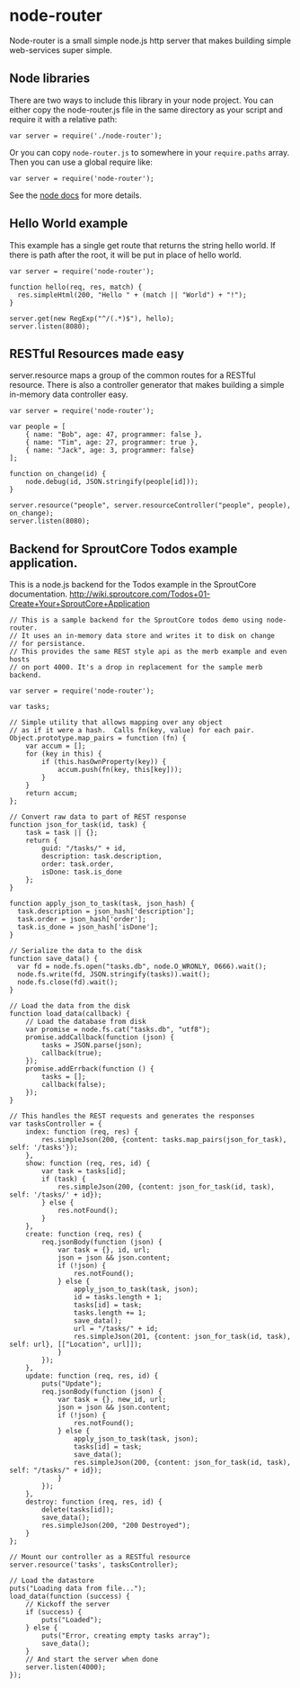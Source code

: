 # node-router

Node-router is a small simple node.js http server that makes building simple web-services super simple.

## Node libraries

There are two ways to include this library in your node project.  You can either copy the node-router.js file in 
the same directory as your script and require it with a relative path:

    var server = require('./node-router');
  
Or you can copy `node-router.js` to somewhere in your `require.paths` array. Then you can use a global require
like:

    var server = require('node-router');
    
See the [node docs][] for more details.

[node docs]: http://nodejs.org/api.html#_modules

## Hello World example

This example has a single get route that returns the string hello world.  If there is path after
the root, it will be put in place of hello world.

    var server = require('node-router');

    function hello(req, res, match) {
      res.simpleHtml(200, "Hello " + (match || "World") + "!");
    }

    server.get(new RegExp("^/(.*)$"), hello);
    server.listen(8080);

## RESTful Resources made easy

server.resource maps a group of the common routes for a RESTful resource.  There is also a 
controller generator that makes building a simple in-memory data controller easy.

    var server = require('node-router');

    var people = [
    	{ name: "Bob", age: 47, programmer: false },
    	{ name: "Tim", age: 27, programmer: true },
    	{ name: "Jack", age: 3, programmer: false}
    ];

    function on_change(id) {
    	node.debug(id, JSON.stringify(people[id]));
    }

    server.resource("people", server.resourceController("people", people), on_change);
    server.listen(8080);

## Backend for SproutCore Todos example application.

This is a node.js backend for the Todos example in the SproutCore documentation.
<http://wiki.sproutcore.com/Todos+01-Create+Your+SproutCore+Application>

    // This is a sample backend for the SproutCore todos demo using node-router.
    // It uses an in-memory data store and writes it to disk on change
    // for persistance.
    // This provides the same REST style api as the merb example and even hosts
    // on port 4000. It's a drop in replacement for the sample merb backend.

    var server = require('node-router');

    var tasks;

    // Simple utility that allows mapping over any object
    // as if it were a hash.  Calls fn(key, value) for each pair.
    Object.prototype.map_pairs = function (fn) {
    	var accum = [];
    	for (key in this) {
    		if (this.hasOwnProperty(key)) {
    			accum.push(fn(key, this[key]));
    		}
    	}
    	return accum;
    };

    // Convert raw data to part of REST response
    function json_for_task(id, task) {
    	task = task || {};
    	return {
    		guid: "/tasks/" + id,
    		description: task.description,
    		order: task.order,
    		isDone: task.is_done
    	};
    }

    function apply_json_to_task(task, json_hash) {
      task.description = json_hash['description'];
      task.order = json_hash['order'];
      task.is_done = json_hash['isDone'];
    }

    // Serialize the data to the disk
    function save_data() {
      var fd = node.fs.open("tasks.db", node.O_WRONLY, 0666).wait();
      node.fs.write(fd, JSON.stringify(tasks)).wait();
      node.fs.close(fd).wait();
    }

    // Load the data from the disk
    function load_data(callback) {
    	// Load the database from disk
    	var promise = node.fs.cat("tasks.db", "utf8");
    	promise.addCallback(function (json) {
    		tasks = JSON.parse(json);
    		callback(true);
    	});
    	promise.addErrback(function () {
    		tasks = [];
    		callback(false);
    	});
    }

    // This handles the REST requests and generates the responses
    var tasksController = {
    	index: function (req, res) {
    		res.simpleJson(200, {content: tasks.map_pairs(json_for_task), self: '/tasks'});
    	},
    	show: function (req, res, id) {
    		var task = tasks[id];
    		if (task) {
    			res.simpleJson(200, {content: json_for_task(id, task), self: '/tasks/' + id});
    		} else {
    			res.notFound();
    		}
    	},
    	create: function (req, res) {
    		req.jsonBody(function (json) {
    			var task = {}, id, url;
    			json = json && json.content;
    			if (!json) {
    				res.notFound();
    			} else {
    				apply_json_to_task(task, json);
    				id = tasks.length + 1;
    				tasks[id] = task;
    				tasks.length += 1;
    				save_data();
    				url = "/tasks/" + id;
    				res.simpleJson(201, {content: json_for_task(id, task), self: url}, [["Location", url]]);
    			}
    		});
    	},
    	update: function (req, res, id) {
    		puts("Update");
    		req.jsonBody(function (json) {
    			var task = {}, new_id, url;
    			json = json && json.content;
    			if (!json) {
    				res.notFound();
    			} else {
    				apply_json_to_task(task, json);
    				tasks[id] = task;
    				save_data();
    				res.simpleJson(200, {content: json_for_task(id, task), self: "/tasks/" + id});
    			}
    		});
    	},
    	destroy: function (req, res, id) {
    		delete(tasks[id]);
    		save_data();
    		res.simpleJson(200, "200 Destroyed");
    	}
    };

    // Mount our controller as a RESTful resource
    server.resource('tasks', tasksController);

    // Load the datastore
    puts("Loading data from file...");
    load_data(function (success) {
    	// Kickoff the server
    	if (success) {
    		puts("Loaded");
    	} else {
    		puts("Error, creating empty tasks array");
    		save_data();
    	}
    	// And start the server when done
    	server.listen(4000);
    });